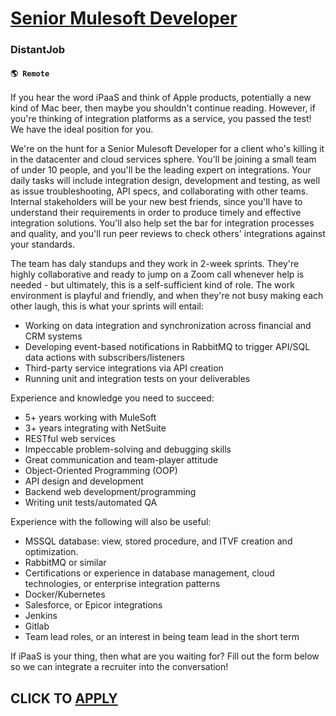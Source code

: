 # [Senior Mulesoft Developer](https://www.remotewlb.com/apply/senior-mulesoft-developer)  
### DistantJob  
#### `🌎 Remote`  

If you hear the word iPaaS and think of Apple products, potentially a new kind of Mac beer, then maybe you shouldn't continue reading. However, if you're thinking of integration platforms as a service, you passed the test! We have the ideal position for you.

We're on the hunt for a Senior Mulesoft Developer for a client who's killing it in the datacenter and cloud services sphere. You'll be joining a small team of under 10 people, and you'll be the leading expert on integrations. Your daily tasks will include integration design, development and testing, as well as issue troubleshooting, API specs, and collaborating with other teams. Internal stakeholders will be your new best friends, since you'll have to understand their requirements in order to produce timely and effective integration solutions. You'll also help set the bar for integration processes and quality, and you'll run peer reviews to check others' integrations against your standards.

The team has daly standups and they work in 2-week sprints. They're highly collaborative and ready to jump on a Zoom call whenever help is needed - but ultimately, this is a self-sufficient kind of role. The work environment is playful and friendly, and when they're not busy making each other laugh, this is what your sprints will entail:

  * Working on data integration and synchronization across financial and CRM systems
  * Developing event-based notifications in RabbitMQ to trigger API/SQL data actions with subscribers/listeners
  * Third-party service integrations via API creation
  * Running unit and integration tests on your deliverables

Experience and knowledge you need to succeed:

  * 5+ years working with MuleSoft
  * 3+ years integrating with NetSuite
  * RESTful web services
  * Impeccable problem-solving and debugging skills
  * Great communication and team-player attitude
  * Object-Oriented Programming (OOP)
  * API design and development
  * Backend web development/programming
  * Writing unit tests/automated QA

Experience with the following will also be useful:

  * MSSQL database: view, stored procedure, and ITVF creation and optimization.
  * RabbitMQ or similar
  * Certifications or experience in database management, cloud technologies, or enterprise integration patterns
  * Docker/Kubernetes
  * Salesforce, or Epicor integrations
  * Jenkins
  * Gitlab
  * Team lead roles, or an interest in being team lead in the short term

If iPaaS is your thing, then what are you waiting for? Fill out the form below so we can integrate a recruiter into the conversation!

  
## CLICK TO [APPLY](https://www.remotewlb.com/apply/senior-mulesoft-developer)

